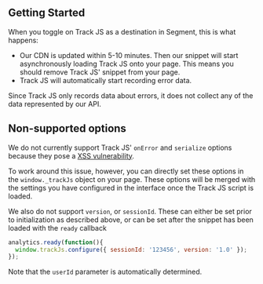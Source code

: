## Getting Started

When you toggle on Track JS as a destination in Segment, this is what happens:

+ Our CDN is updated within 5-10 minutes. Then our snippet will start asynchronously loading Track JS onto your page. This means you should remove Track JS' snippet from your page.
+ Track JS will automatically start recording error data. 

Since Track JS only records data about errors, it does not collect any of the data represented by our API.

## Non-supported options

We do not currently support Track JS' ```onError``` and ```serialize``` options because they pose a [XSS vulnerability](http://en.wikipedia.org/wiki/Cross-site_scripting).

To work around this issue, however, you can directly set these options in the ```window._trackJs``` object on your page. These options will be merged with the settings you have configured in the interface once the Track JS script is loaded.

We also do not support `version`, or `sessionId`. These can either be set prior to initialization as described above, or can be set after the snippet has been loaded with the `ready` callback

```javascript
analytics.ready(function(){
  window.trackJs.configure({ sessionId: '123456', version: '1.0' });
});
```

Note that the `userId` parameter is automatically determined.
